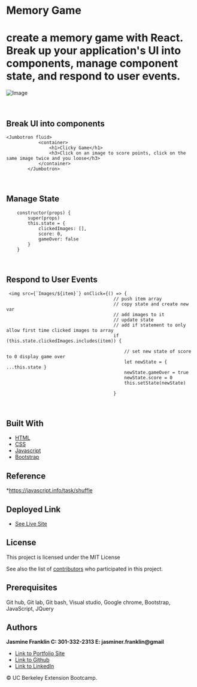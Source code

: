 # Memory Game
 create a memory game with React. Break up your application's UI into components, manage component state, and respond to user events.
<br>
===========
![Image](memory.gif)

<br>

## Break UI into components

```
<Jumbotron fluid>
            <container>
                <h1>Clicky Game</h1>
                <h3>Click on an image to score points, click on the same image twice and you loose</h3>
            </container>
        </Jumbotron>
```
<br>

## Manage State

```
    constructor(props) {
        super(props)
        this.state = {
            clickedImages: [],
            score: 0,
            gameOver: false
        }
    }
```
<br>

## Respond to User Events

```
 <img src={`Images/${item}`} onClick={() => {
                                        // push item array 
                                        // copy state and create new var
                                        // add images to it 
                                        // update state
                                        // add if statement to only allow first time clicked images to array
                                        if (this.state.clickedImages.includes(item)) {

                                            // set new state of score to 0 display game over
                                            let newState = { ...this.state }
                                            newState.gameOver = true
                                            newState.score = 0
                                            this.setState(newState)

                                        }
```

<br>

## Built With

* [HTML](https://developer.mozilla.org/en-US/docs/Web/HTML)
* [CSS](https://developer.mozilla.org/en-US/docs/Web/CSS)
* [Javascript](https://developer.mozilla.org/en-US/docs/Web/JavaScript)
* [Bootstrap](https://getbootstrap.com/)

## Reference

*https://javascript.info/task/shuffle

## Deployed Link

* [See Live Site](https://jas-f.github.io/memory-game/)

## License

This project is licensed under the MIT License 

See also the list of [contributors](https://github.com/your/project/contributors) who participated in this project.

## Prerequisites

Git hub,
Git lab,
Git bash,
Visual studio,
Google chrome,
Bootstrap,
JavaScript,
JQuery

## Authors

**Jasmine Franklin C: 301-332-2313 E: jasminer.franklin@gmail** 

- [Link to Portfolio Site](https://jas-f.github.io/portfolio-3.0/)
- [Link to Github](https://github.com/)
- [Link to LinkedIn](https://www.linkedin.com/in/jasmine-franklin-8b08ba121)

<p>&copy; UC Berkeley Extension Bootcamp.</p>